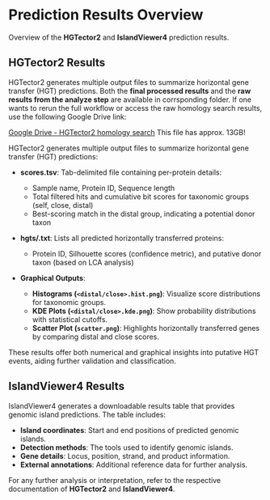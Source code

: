 # Prediction Results Overview

Overview of the **HGTector2** and **IslandViewer4** prediction results.

## HGTector2 Results
HGTector2 generates multiple output files to summarize horizontal gene transfer (HGT) predictions. Both the **final processed results** and the **raw results from the analyze step** are available in corrsponding folder. If one wants to rerun the full workflow or access the raw homology search results, use the following Google Drive link:

[Google Drive - HGTector2 homology search]([your_google_drive_link_here](https://drive.google.com/drive/folders/1lK4vnQcEtd2CXB5jZRgTd8OBsiibe5au?usp=sharing)) This file has approx. 13GB!

HGTector2 generates multiple output files to summarize horizontal gene transfer (HGT) predictions:

- **scores.tsv**: Tab-delimited file containing per-protein details:
  - Sample name, Protein ID, Sequence length
  - Total filtered hits and cumulative bit scores for taxonomic groups (self, close, distal)
  - Best-scoring match in the distal group, indicating a potential donor taxon

- **hgts/<sample>.txt**: Lists all predicted horizontally transferred proteins:
  - Protein ID, Silhouette scores (confidence metric), and putative donor taxon (based on LCA analysis)

- **Graphical Outputs**:
  - **Histograms (`<distal/close>.hist.png`)**: Visualize score distributions for taxonomic groups.
  - **KDE Plots (`<distal/close>.kde.png`)**: Show probability distributions with statistical cutoffs.
  - **Scatter Plot (`scatter.png`)**: Highlights horizontally transferred genes by comparing distal and close scores.

These results offer both numerical and graphical insights into putative HGT events, aiding further validation and classification.

## IslandViewer4 Results
IslandViewer4 generates a downloadable results table that provides genomic island predictions. The table includes:
- **Island coordinates**: Start and end positions of predicted genomic islands.
- **Detection methods**: The tools used to identify genomic islands.
- **Gene details**: Locus, position, strand, and product information.
- **External annotations**: Additional reference data for further analysis.

For any further analysis or interpretation, refer to the respective documentation of **HGTector2** and **IslandViewer4**.

